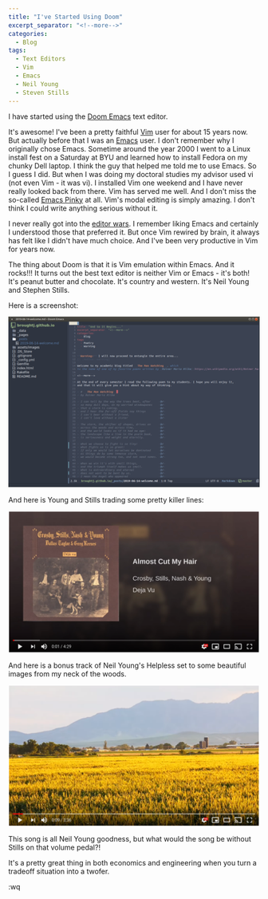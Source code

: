 ```yaml
---
title: "I've Started Using Doom"
excerpt_separator: "<!--more-->"
categories:
  - Blog
tags:
  - Text Editors
  - Vim
  - Emacs
  - Neil Young
  - Steven Stills
---
```


I have started using the [Doom Emacs](https://github.com/hlissner/doom-emacs) text editor. 


<!--more-->

It's awesome! I've been a pretty faithful [Vim](https://www.vim.org/) user for about 15 years now. But actually before
that I was an [Emacs](https://www.gnu.org/software/emacs/) user. I don't remember why I originally chose Emacs. Sometime around
the year 2000 I went to a Linux install fest on a Saturday at BYU and learned
how to install Fedora on my chunky Dell laptop. I think the guy that helped me
told me to use Emacs. So I guess I did. But when I was doing my doctoral studies
my advisor used vi (not even Vim - it was vi). I installed Vim one weekend
and I have never really looked back from there. Vim has served me well. And
I don't miss the so-called [Emacs Pinky](http://ergoemacs.org/emacs/emacs_pinky.html) at all. Vim's modal editing is
simply amazing. I don't think I could write anything serious without it. 

I never really got into the [editor wars](https://en.wikipedia.org/wiki/Editor_war). I remember liking Emacs and 
certainly I understood those that preferred it. But once Vim rewired by
brain, it always has felt like I didn't have much choice. And I've been
very productive in Vim for years now. 

The thing about Doom is that it is Vim emulation within Emacs. And it rocks!!!
It turns out the best text editor is neither Vim or Emacs - it's both! It's
peanut butter and chocolate. It's country and western. It's Neil Young and
Stephen Stills.

Here is a screenshot:

<img src="/assets/images/Doom.png" alt="Doom" class="center">


<br>

And here is Young and Stills trading some pretty killer lines:

[![Almost Cut My Hair](/assets/images/CSNY-Almost.png)](https://www.youtube.com/watch?v=as5lE64J1hQ "Almost Cut My Hair")

And here is a bonus track of Neil Young's Helpless set to some 
beautiful images from my neck of the woods. 


[![Helpless in Cache Valley](/assets/images/Cache-Valley-Helpless.png)](https://www.youtube.com/watch?v=jq0dcZBycMA "Helpless")

This song is all Neil Young goodness, but what would the song
be without Stills on that volume pedal?!

It's a pretty great thing in both economics and engineering when you turn
a tradeoff situation into a twofer.

:wq
